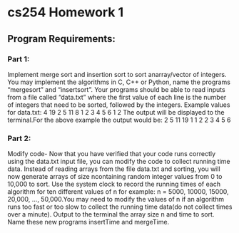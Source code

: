 # cs254 Homework 1
## Program Requirements:
### Part 1:
Implement merge sort and insertion sort to sort anarray/vector of integers.  You may implement the algorithms in C, C++ or Python, name the programs “mergesort” and “insertsort”. Your programs should be able to read inputs from a file called “data.txt” where the first value of each line is the number of integers that need to be sorted, followed by the integers. Example values for data.txt:
4 19 2 5 11
8 1 2 3 4 5 6 1 2
The output will be displayed to the terminal.For the above example the output would be:
2 5 11 19
1 1 2 2 3 4 5 6 
### Part 2:
Modify code- Now that you have verified that your code runs correctly using the data.txt input file, you can modify the code to collect running time data.  Instead of reading arrays from the file data.txt and sorting, you will now generate arrays of size ncontaining random integer values from 0 to 10,000 to sort.  Use the system clock to record the running times of each algorithm for ten different values of n for example: n = 5000, 10000, 15000, 20,000, ..., 50,000.You may need to modify the values of n if an algorithm runs too fast or too slow to collect the running time data(do not collect times over a minute). Output to the terminal the array size n and time to sort.  Name these new programs insertTime and mergeTime.  



